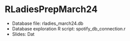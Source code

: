 # RLadiesPrepMarch24    
* Database file: rladies_march24.db   
* Database exploration R script: spotify_db_connection.r  
* Slides: Dat